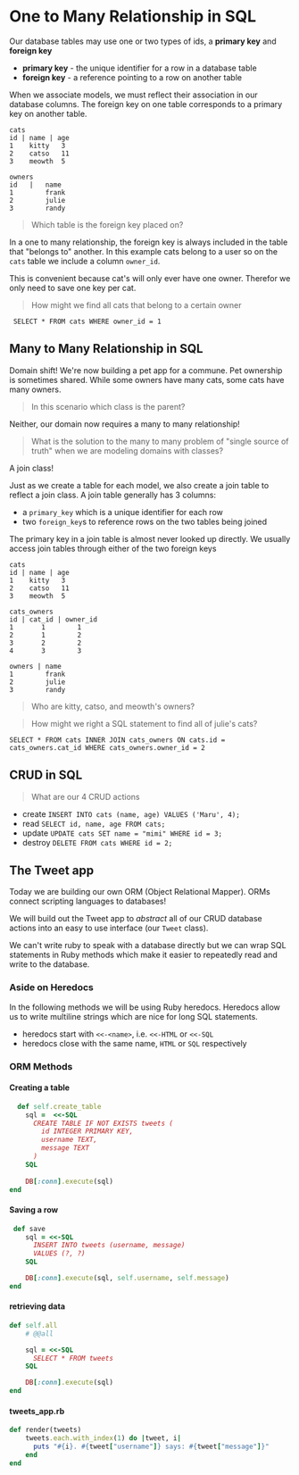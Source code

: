 # One to Many Relationship in SQL

Our database tables may use one or two types of ids, a **primary key** and **foreign key**

- **primary key** - the unique identifier for a row in a database table
- **foreign key** - a reference pointing to a row on another table

When we associate models, we must reflect their association in our database columns. The foreign key on one table corresponds to a primary key on another table.

```
cats
id | name | age
1    kitty   3
2    catso   11
3    meowth  5

owners 
id   |   name 
1        frank
2        julie
3        randy
```

> Which table is the foreign key placed on?

In a one to many relationship, the foreign key is always included in the table that "belongs to" another. In this example cats belong to a user so on the `cats` table we include a column `owner_id`.

This is convenient because cat's will only ever have one owner. Therefor we only need to save one key per cat.

> How might we find all cats that belong to a certain owner

` SELECT * FROM cats WHERE owner_id = 1`

## Many to Many Relationship in SQL

Domain shift! We're now building a pet app for a commune. Pet ownership is sometimes shared. While some owners have many cats, some cats have many owners.

> In this scenario which class is the parent?

Neither, our domain now requires a many to many relationship!

> What is the solution to the many to many problem of "single source of truth" when we are modeling domains with classes?

A join class!

Just as we create a table for each model, we also create a join table to reflect a join class. A join table generally has 3 columns:

- a `primary_key` which is a unique identifier for each row
- two `foreign_key`s to reference rows on the two tables being joined

The primary key in a join table is almost never looked up directly. We usually access join tables through either of the two foreign keys

```
cats
id | name | age
1    kitty   3
2    catso   11
3    meowth  5

cats_owners
id | cat_id | owner_id
1       1        1
2       1        2
3       2        2
4       3        3

owners | name 
1        frank
2        julie
3        randy
```

> Who are kitty, catso, and meowth's owners?

> How might we right a SQL statement to find all of julie's cats?

`SELECT * FROM cats INNER JOIN cats_owners ON cats.id = cats_owners.cat_id WHERE cats_owners.owner_id = 2` 

## CRUD in SQL

> What are our 4 CRUD actions

- create
`INSERT INTO cats (name, age) VALUES ('Maru', 4);`
- read
`SELECT id, name, age FROM cats;`
- update
`UPDATE cats SET name = "mimi" WHERE id = 3;`
- destroy
`DELETE FROM cats WHERE id = 2;`

## The Tweet app

Today we are building our own ORM (Object Relational Mapper). ORMs connect scripting languages to databases!

We will build out the Tweet app to *abstract* all of our CRUD database actions into an easy to use interface (our `Tweet` class).

We can't write ruby to speak with a database directly but we can wrap SQL statements in Ruby methods which make it easier to repeatedly read and write to the database.

### Aside on Heredocs

In the following methods we will be using Ruby heredocs. Heredocs allow us to write multiline strings which are nice for long SQL statements.

- heredocs start with `<<-<name>`, i.e. `<<-HTML` or `<<-SQL`
- heredocs close with the same name, `HTML` or `SQL` respectively

### ORM Methods

#### Creating a table

```ruby
  def self.create_table
    sql =  <<-SQL 
      CREATE TABLE IF NOT EXISTS tweets (
        id INTEGER PRIMARY KEY,
        username TEXT,
        message TEXT
      )
    SQL
    
    DB[:conn].execute(sql)
end
```

#### Saving a row

```ruby
 def save
    sql = <<-SQL
      INSERT INTO tweets (username, message)
      VALUES (?, ?)
    SQL

    DB[:conn].execute(sql, self.username, self.message)
end
```

#### retrieving data

```ruby
def self.all
    # @@all

    sql = <<-SQL
      SELECT * FROM tweets
    SQL

    DB[:conn].execute(sql)
end
```

#### tweets_app.rb

```ruby
def render(tweets)
    tweets.each.with_index(1) do |tweet, i|
      puts "#{i}. #{tweet["username"]} says: #{tweet["message"]}"
    end
end
```